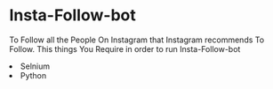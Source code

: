 # Insta-Follow-bot
To Follow all the People On Instagram that Instagram recommends To Follow.
This things You Require in order to run Insta-Follow-bot
<li> Selnium </li>
<li> Python </li>
